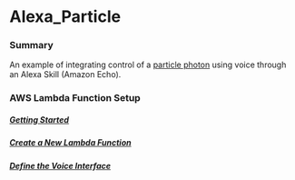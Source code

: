 # Alexa_Particle

### Summary

An example of integrating control of a [particle photon]() using voice through an Alexa Skill (Amazon Echo).

### AWS Lambda Function Setup

##### [Getting Started](https://developer.amazon.com/public/solutions/alexa/alexa-skills-kit/getting-started-guide)

##### [Create a New Lambda Function](https://developer.amazon.com/public/solutions/alexa/alexa-skills-kit/docs/developing-an-alexa-skill-as-a-lambda-function)

##### [Define the Voice Interface](https://developer.amazon.com/public/solutions/alexa/alexa-skills-kit/docs/defining-the-voice-interface)
